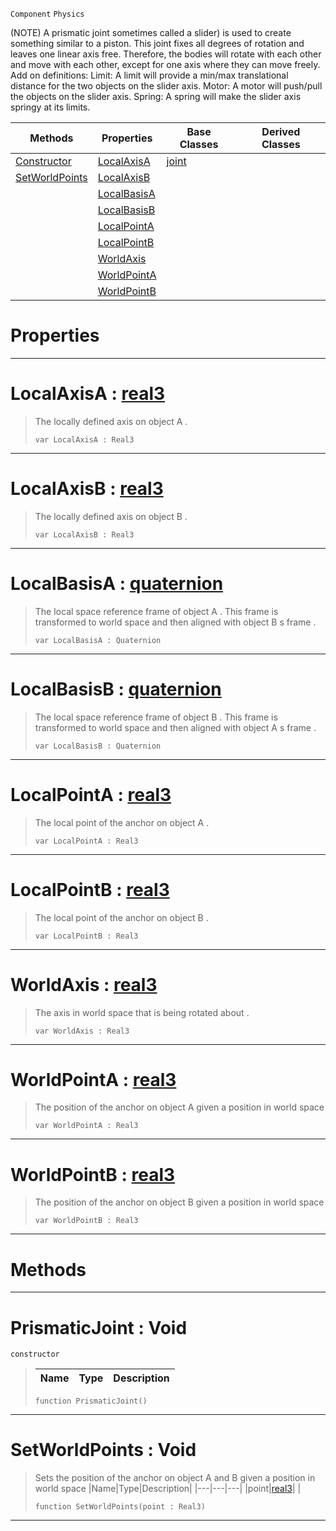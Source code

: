  `Component` `Physics`



(NOTE) A prismatic joint sometimes called a slider) is used to create something similar to a piston. This joint fixes all degrees of rotation and leaves one linear axis free. Therefore, the bodies will rotate with each other and move with each other, except for one axis where they can move freely. Add on definitions: Limit: A limit will provide a min/max translational distance for the two objects on the slider axis. Motor: A motor will push/pull the objects on the slider axis. Spring: A spring will make the slider axis springy at its limits.

|Methods|Properties|Base Classes|Derived Classes|
|---|---|---|---|
|[ Constructor](https://plasmaengine.github.io/PlasmaDocs/Plasma1/C++/code_reference/class_reference/prismaticjoint.markdown#prismaticjoint-void)|[ LocalAxisA](https://plasmaengine.github.io/PlasmaDocs/Plasma1/C++/code_reference/class_reference/prismaticjoint.markdown#localaxisa-plasma-engine-d)|[joint](https://plasmaengine.github.io/PlasmaDocs/Plasma1/C++/code_reference/class_reference/joint.markdown)| |
|[ SetWorldPoints](https://plasmaengine.github.io/PlasmaDocs/Plasma1/C++/code_reference/class_reference/prismaticjoint.markdown#setworldpoints-void)|[ LocalAxisB](https://plasmaengine.github.io/PlasmaDocs/Plasma1/C++/code_reference/class_reference/prismaticjoint.markdown#localaxisb-plasma-engine-d)| | |
| |[ LocalBasisA](https://plasmaengine.github.io/PlasmaDocs/Plasma1/C++/code_reference/class_reference/prismaticjoint.markdown#localbasisa-plasma-engine)| | |
| |[ LocalBasisB](https://plasmaengine.github.io/PlasmaDocs/Plasma1/C++/code_reference/class_reference/prismaticjoint.markdown#localbasisb-plasma-engine)| | |
| |[ LocalPointA](https://plasmaengine.github.io/PlasmaDocs/Plasma1/C++/code_reference/class_reference/prismaticjoint.markdown#localpointa-plasma-engine)| | |
| |[ LocalPointB](https://plasmaengine.github.io/PlasmaDocs/Plasma1/C++/code_reference/class_reference/prismaticjoint.markdown#localpointb-plasma-engine)| | |
| |[ WorldAxis](https://plasmaengine.github.io/PlasmaDocs/Plasma1/C++/code_reference/class_reference/prismaticjoint.markdown#worldaxis-plasma-engine-do)| | |
| |[ WorldPointA](https://plasmaengine.github.io/PlasmaDocs/Plasma1/C++/code_reference/class_reference/prismaticjoint.markdown#worldpointa-plasma-engine)| | |
| |[ WorldPointB](https://plasmaengine.github.io/PlasmaDocs/Plasma1/C++/code_reference/class_reference/prismaticjoint.markdown#worldpointb-plasma-engine)| | |


 #  Properties


---  
 #  LocalAxisA : [real3](https://plasmaengine.github.io/PlasmaDocs/Plasma1/C++/code_reference/lightning_base_types/real3.markdown)

> The locally defined axis on object A . 
> ``` lang=cpp, name=Lightning
> var LocalAxisA : Real3


---  
 #  LocalAxisB : [real3](https://plasmaengine.github.io/PlasmaDocs/Plasma1/C++/code_reference/lightning_base_types/real3.markdown)

> The locally defined axis on object B . 
> ``` lang=cpp, name=Lightning
> var LocalAxisB : Real3


---  
 #  LocalBasisA : [quaternion](https://plasmaengine.github.io/PlasmaDocs/Plasma1/C++/code_reference/lightning_base_types/quaternion.markdown)

> The local space reference frame of object A . This frame is transformed to world space and then aligned with object B s frame . 
> ``` lang=cpp, name=Lightning
> var LocalBasisA : Quaternion


---  
 #  LocalBasisB : [quaternion](https://plasmaengine.github.io/PlasmaDocs/Plasma1/C++/code_reference/lightning_base_types/quaternion.markdown)

> The local space reference frame of object B . This frame is transformed to world space and then aligned with object A s frame . 
> ``` lang=cpp, name=Lightning
> var LocalBasisB : Quaternion


---  
 #  LocalPointA : [real3](https://plasmaengine.github.io/PlasmaDocs/Plasma1/C++/code_reference/lightning_base_types/real3.markdown)

> The local point of the anchor on object A . 
> ``` lang=cpp, name=Lightning
> var LocalPointA : Real3


---  
 #  LocalPointB : [real3](https://plasmaengine.github.io/PlasmaDocs/Plasma1/C++/code_reference/lightning_base_types/real3.markdown)

> The local point of the anchor on object B . 
> ``` lang=cpp, name=Lightning
> var LocalPointB : Real3


---  
 #  WorldAxis : [real3](https://plasmaengine.github.io/PlasmaDocs/Plasma1/C++/code_reference/lightning_base_types/real3.markdown)

> The axis in world space that is being rotated about . 
> ``` lang=cpp, name=Lightning
> var WorldAxis : Real3


---  
 #  WorldPointA : [real3](https://plasmaengine.github.io/PlasmaDocs/Plasma1/C++/code_reference/lightning_base_types/real3.markdown)

> The position of the anchor on object A given a position in world space 
> ``` lang=cpp, name=Lightning
> var WorldPointA : Real3


---  
 #  WorldPointB : [real3](https://plasmaengine.github.io/PlasmaDocs/Plasma1/C++/code_reference/lightning_base_types/real3.markdown)

> The position of the anchor on object B given a position in world space 
> ``` lang=cpp, name=Lightning
> var WorldPointB : Real3


---  
 #  Methods


---  
 #  PrismaticJoint : Void

 `constructor`

> 
> |Name|Type|Description|
> |---|---|---|
> ``` lang=cpp, name=Lightning
> function PrismaticJoint()
> ``` 


---  
 #  SetWorldPoints : Void

> Sets the position of the anchor on object A and B given a position in world space 
> |Name|Type|Description|
> |---|---|---|
> |point|[real3](https://plasmaengine.github.io/PlasmaDocs/Plasma1/C++/code_reference/lightning_base_types/real3.markdown)| |
> ``` lang=cpp, name=Lightning
> function SetWorldPoints(point : Real3)
> ``` 


---  
 

 